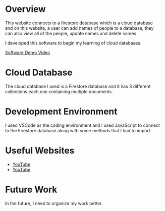 # Overview


This website connects to a firestore database which is a cloud database and on this website, a user can add names of people to a database, they can also view all of the people, update names and delete names.

I developed this software to begin my learning of cloud databases.

[Software Demo Video](https://youtu.be/xJLOGk-iKJs)

# Cloud Database


The cloud database I used is a Firestore database and it has 3 different collections each one containing multiple documents.


# Development Environment



I used VSCode as the coding environment and I used JavaScript to connect to the Firestore database along with some methods that I had to import.


# Useful Websites


- [YouTube](https://youtu.be/BjtxPj6jRM8)
- [YouTube](https://youtu.be/rQvOAnNvcNQ)

# Future Work

In the future, I need to organize my work better.
